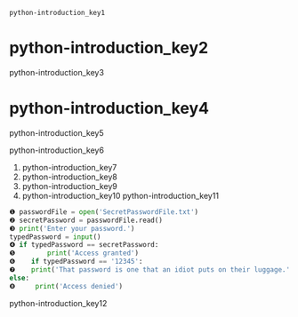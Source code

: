 ```ngMeta
python-introduction_key1
```
# python-introduction_key2
python-introduction_key3

# python-introduction_key4
python-introduction_key5

python-introduction_key6

1. python-introduction_key7
2. python-introduction_key8
3. python-introduction_key9
4. python-introduction_key10
python-introduction_key11

```python
❶ passwordFile = open('SecretPasswordFile.txt')
❷ secretPassword = passwordFile.read()
❸ print('Enter your password.')
typedPassword = input()
❹ if typedPassword == secretPassword:
❺        print('Access granted')
❻    if typedPassword == '12345':
❼    print('That password is one that an idiot puts on their luggage.')
else:
❽     print('Access denied')
```
python-introduction_key12


